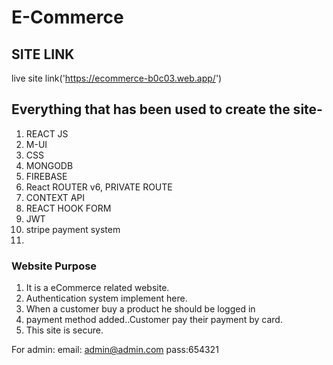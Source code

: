 # E-Commerce

## SITE LINK

live site link('https://ecommerce-b0c03.web.app/')

## Everything that has been used to create the site-

1. REACT JS
2. M-UI
3. CSS
4. MONGODB
5. FIREBASE
6. React ROUTER v6, PRIVATE ROUTE
7. CONTEXT API
8. REACT HOOK FORM
9. JWT
10. stripe payment system
11.

### Website Purpose

1. It is a eCommerce related website.
2. Authentication system implement here.
3. When a customer buy a product he should be logged in
4. payment method added..Customer pay their payment by card.
5. This site is secure.

For admin: email: admin@admin.com pass:654321
